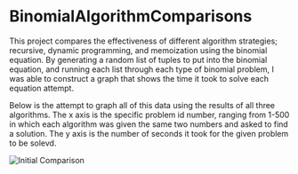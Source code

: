 # BinomialAlgorithmComparisons
This project compares the effectiveness of different algorithm strategies; recursive, dynamic programming, and memoization using the binomial equation. By generating a random list of tuples to put into the binomial equation, and running each list through each type of binomial problem, I was able to construct a graph that shows the time it took to solve each equation attempt.

Below is the attempt to graph all of this data using the results of all three algorithms. The x axis is the specific problem id number, ranging from 1-500 in which each algorithm was given the same two numbers and asked to find a solution. The y axis is the number of seconds it took for the given problem to be solevd. 

![Initial Comparison](https://github.com/jk1834/BinomialAlgorithmComparisons/tree/main/captures/binomialcapture1.JPG)
